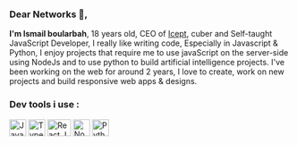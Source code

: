### Dear Networks 👋,
<strong>I'm Ismail boularbah</strong>, 18 years old, CEO of <a href="https://icept.vercel.app">Icept</a>, cuber and Self-taught JavaScript Developer, I really like writing code, Especially in Javascript & Python, I enjoy projects that require me to use javaScript on the server-side using NodeJs and to use python to build artificial intelligence projects. I've been working on the web for around 2 years, I love to create, work on new projects and build responsive web apps & designs.
### Dev tools i use :

<img height="30px" width="30px" src="https://boularbahismail.netlify.app/img/ai/jslogo.svg" title="JavaScript" />  <img height="30px" width="30px" src="https://iconape.com/wp-content/png_logo_vector/typescript.png" title="TypeScript" />  <img height="30px" width="42px" src="https://upload.wikimedia.org/wikipedia/commons/thumb/a/a7/React-icon.svg/1280px-React-icon.svg.png" title="React.Js" />  <img height="30px" width="30px" src="https://boularbahismail.netlify.app/img/ai/nodejs-icon.svg" title="Node.JS" /> <img height="30px" width="30px" src="https://boularbahismail.netlify.app/img/ai/python.svg" title="Python" />
